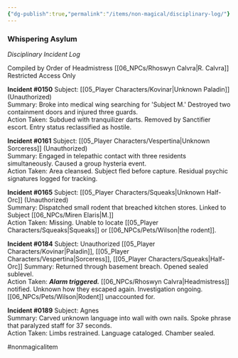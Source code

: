 ```yaml
---
{"dg-publish":true,"permalink":"/items/non-magical/disciplinary-log/"}
---
```


### Whispering Asylum
*Disciplinary Incident Log*

Compiled by Order of Headmistress [[06_NPCs/Rhoswyn Calvra\|R. Calvra]]  
Restricted Access Only

**Incident #0150**
Subject:  [[05_Player Characters/Kovinar\|Unknown Paladin]] (Unauthorized)  
Summary: Broke into medical wing searching for 'Subject M.' Destroyed two containment doors and injured three guards.  
Action Taken: Subdued with tranquilizer darts. Removed by Sanctifier escort. Entry status reclassified as hostile.

**Incident #0161**
Subject: [[05_Player Characters/Vespertina\|Unknown Sorceress]] (Unauthorized)  
Summary: Engaged in telepathic contact with three residents simultaneously. Caused a group hysteria event.  
Action Taken: Area cleansed. Subject fled before capture. Residual psychic signatures logged for tracking.

**Incident #0165**
Subject: [[05_Player Characters/Squeaks\|Unknown Half-Orc]] (Unauthorized)  
Summary: Dispatched small rodent that breached kitchen stores. Linked to Subject [[06_NPCs/Miren Elaris\|M.]]  
Action Taken: Missing. Unable to locate [[05_Player Characters/Squeaks\|Squeaks]] or [[06_NPCs/Pets/Wilson\|the rodent]].

**Incident #0184**
Subject: Unauthorized [[05_Player Characters/Kovinar\|Paladin]], [[05_Player Characters/Vespertina\|Sorceress]], [[05_Player Characters/Squeaks\|Half-Orc]] 
Summary: Returned through basement breach. Opened sealed sublevel.  
Action Taken: ***Alarm triggered.*** [[06_NPCs/Rhoswyn Calvra\|Headmistress]] notified. Unknown how they escaped again. Investigation ongoing. [[06_NPCs/Pets/Wilson\|Rodent]] unaccounted for.

**Incident #0189**
Subject: Agnes  
Summary: Carved unknown language into wall with own nails. Spoke phrase that paralyzed staff for 37 seconds.  
Action Taken: Limbs restrained. Language cataloged. Chamber sealed.


#nonmagicalitem